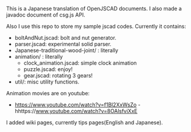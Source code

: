 This is a Japanese translation of OpenJSCAD documents.
I also made a javadoc document of csg.js API.

Also I use this repo to store my sample jscad codes.
Currently it contains:
- boltAndNut.jscad: bolt and nut generator.
- parser.jscad: experimental solid parser.
- Japanese-traditional-wood-joint/ : literally
- animation/ : literally
  - clock_animation.jscad: simple clock animation
  - puzzle.jscad: enjoy!
  - gear.jscad: rotating 3 gears!
- util/: misc utility functions.


Animation movies are on youtube:
- https://www.youtube.com/watch?v=f1BI2XxWsZo
-hhttps://www.youtube.com/watch?v=8OAlsfviXxE

I added wiki pages, currently tips pages(English and Japanese).

